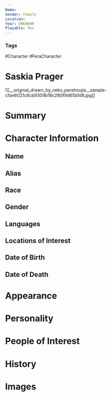 ```yaml
---
Name: 
Gender: Female
Location: 
Year: UNKNOWN
Playable: Yes
---
```


### Tags
#Character #FeraCharacter 

# Saskia Prager
![[__original_drawn_by_neko_yanshoujie__sample-cfae6021c6cb9309b18c280f9d65bfd8.jpg]]

# Summary


# Character Information

## Name

## Alias

## Race

## Gender

## Languages

## Locations of Interest

## Date of Birth

## Date of Death

# Appearance

# Personality

# People of Interest

# History

# Images
